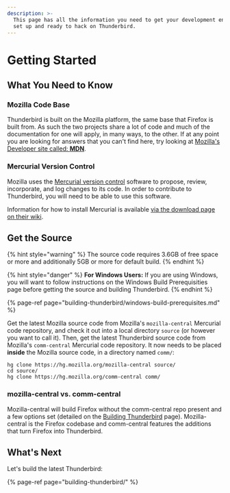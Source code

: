 ```yaml
---
description: >-
  This page has all the information you need to get your development environment
  set up and ready to hack on Thunderbird.
---
```


# Getting Started

## What You Need to Know

### Mozilla Code Base

Thunderbird is built on the Mozilla platform, the same base that Firefox is built from. As such the two projects share a lot of code and much of the documentation for one will apply, in many ways, to the other. If at any point you are looking for answers that you can't find here, try looking at [Mozilla's Developer site called: **MDN**](https://developer.mozilla.org).

### Mercurial Version Control

Mozilla uses the [Mercurial version control](https://www.mercurial-scm.org/) software to propose, review, incorporate, and log changes to its code. In order to contribute to Thunderbird, you will need to be able to use this software.

Information for how to install Mercurial is available [via the download page on their wiki](https://www.mercurial-scm.org/wiki/Download).

## Get the Source

{% hint style="warning" %}
The source code requires 3.6GB of free space or more and additionally 5GB or more for default build.
{% endhint %}

{% hint style="danger" %}
**For Windows Users:** If you are using Windows, you will want to follow instructions on the Windows Build Prerequisities page before getting the source and building Thunderbird.
{% endhint %}

{% page-ref page="building-thunderbird/windows-build-prerequisites.md" %}

Get the latest Mozilla source code from Mozilla's `mozilla-central` Mercurial code repository, and check it out into a local directory `source` \(or however you want to call it\). Then, get the latest Thunderbird source code from Mozilla's `comm-central` Mercurial code repository. It now needs to be placed **inside** the Mozilla source code, in a directory named `comm/`:

```text
hg clone https://hg.mozilla.org/mozilla-central source/
cd source/
hg clone https://hg.mozilla.org/comm-central comm/
```

### mozilla-central vs. comm-central

Mozilla-central will build Firefox without the comm-central repo present and a few options set \(detailed on the [Building Thunderbird](building-thunderbird/) page\). Mozilla-central is the Firefox codebase and comm-central features the additions that turn Firefox into Thunderbird.

## What's Next

Let's build the latest Thunderbird:

{% page-ref page="building-thunderbird/" %}

